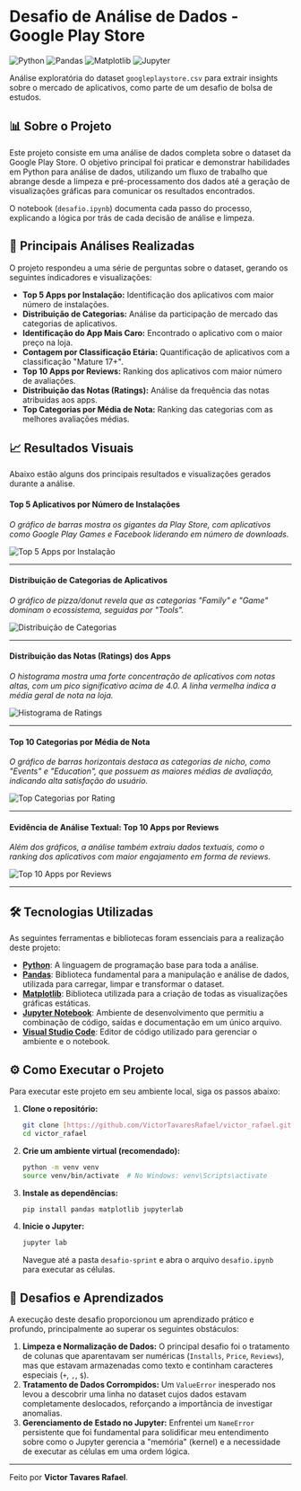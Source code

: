 # Desafio de Análise de Dados - Google Play Store

![Python](https://img.shields.io/badge/Python-3.11+-blue.svg)
![Pandas](https://img.shields.io/badge/Pandas-2.x-blue.svg)
![Matplotlib](https://img.shields.io/badge/Matplotlib-3.x-blue.svg)
![Jupyter](https://img.shields.io/badge/Jupyter-Notebook-orange.svg)

Análise exploratória do dataset `googleplaystore.csv` para extrair insights sobre o mercado de aplicativos, como parte de um desafio de bolsa de estudos.

## 📊 Sobre o Projeto

Este projeto consiste em uma análise de dados completa sobre o dataset da Google Play Store. O objetivo principal foi praticar e demonstrar habilidades em Python para análise de dados, utilizando um fluxo de trabalho que abrange desde a limpeza e pré-processamento dos dados até a geração de visualizações gráficas para comunicar os resultados encontrados.

O notebook (`desafio.ipynb`) documenta cada passo do processo, explicando a lógica por trás de cada decisão de análise e limpeza.

## 🚀 Principais Análises Realizadas

O projeto respondeu a uma série de perguntas sobre o dataset, gerando os seguintes indicadores e visualizações:

* **Top 5 Apps por Instalação:** Identificação dos aplicativos com maior número de instalações.
* **Distribuição de Categorias:** Análise da participação de mercado das categorias de aplicativos.
* **Identificação do App Mais Caro:** Encontrado o aplicativo com o maior preço na loja.
* **Contagem por Classificação Etária:** Quantificação de aplicativos com a classificação "Mature 17+".
* **Top 10 Apps por Reviews:** Ranking dos aplicativos com maior número de avaliações.
* **Distribuição das Notas (Ratings):** Análise da frequência das notas atribuídas aos apps.
* **Top Categorias por Média de Nota:** Ranking das categorias com as melhores avaliações médias.

## 📈 Resultados Visuais

Abaixo estão alguns dos principais resultados e visualizações gerados durante a análise.

#### Top 5 Aplicativos por Número de Instalações
*O gráfico de barras mostra os gigantes da Play Store, com aplicativos como Google Play Games e Facebook liderando em número de downloads.*

![Top 5 Apps por Instalação](./evidencias/grafico_top_5_instalacoes.png)

---

#### Distribuição de Categorias de Aplicativos
*O gráfico de pizza/donut revela que as categorias "Family" e "Game" dominam o ecossistema, seguidas por "Tools".*

![Distribuição de Categorias](./evidencias/grafico_distribuicao_categorias.png)

---

#### Distribuição das Notas (Ratings) dos Apps
*O histograma mostra uma forte concentração de aplicativos com notas altas, com um pico significativo acima de 4.0. A linha vermelha indica a média geral de nota na loja.*

![Histograma de Ratings](./evidencias/grafico_histograma_ratings.png)

---

#### Top 10 Categorias por Média de Nota
*O gráfico de barras horizontais destaca as categorias de nicho, como "Events" e "Education", que possuem as maiores médias de avaliação, indicando alta satisfação do usuário.*

![Top Categorias por Rating](./evidencias/grafico_top_categorias_rating.png)

---

#### Evidência de Análise Textual: Top 10 Apps por Reviews
*Além dos gráficos, a análise também extraiu dados textuais, como o ranking dos aplicativos com maior engajamento em forma de reviews.*

![Top 10 Apps por Reviews](./evidencias/evidencia_top_10_reviews.png)

---

## 🛠️ Tecnologias Utilizadas

As seguintes ferramentas e bibliotecas foram essenciais para a realização deste projeto:

* [**Python**](https://www.python.org/): A linguagem de programação base para toda a análise.
* [**Pandas**](https://pandas.pydata.org/): Biblioteca fundamental para a manipulação e análise de dados, utilizada para carregar, limpar e transformar o dataset.
* [**Matplotlib**](https://matplotlib.org/): Biblioteca utilizada para a criação de todas as visualizações gráficas estáticas.
* [**Jupyter Notebook**](https://jupyter.org/): Ambiente de desenvolvimento que permitiu a combinação de código, saídas e documentação em um único arquivo.
* [**Visual Studio Code**](https://code.visualstudio.com/): Editor de código utilizado para gerenciar o ambiente e o notebook.

## ⚙️ Como Executar o Projeto

Para executar este projeto em seu ambiente local, siga os passos abaixo:

1.  **Clone o repositório:**
    ```bash
    git clone [https://github.com/VictorTavaresRafael/victor_rafael.git](https://github.com/VictorTavaresRafael/victor_rafael.git)
    cd victor_rafael
    ```

2.  **Crie um ambiente virtual (recomendado):**
    ```bash
    python -m venv venv
    source venv/bin/activate  # No Windows: venv\Scripts\activate
    ```

3.  **Instale as dependências:**
    ```bash
    pip install pandas matplotlib jupyterlab
    ```

4.  **Inicie o Jupyter:**
    ```bash
    jupyter lab
    ```
    Navegue até a pasta `desafio-sprint` e abra o arquivo `desafio.ipynb` para executar as células.

## 🧠 Desafios e Aprendizados

A execução deste desafio proporcionou um aprendizado prático e profundo, principalmente ao superar os seguintes obstáculos:

1.  **Limpeza e Normalização de Dados:** O principal desafio foi o tratamento de colunas que aparentavam ser numéricas (`Installs`, `Price`, `Reviews`), mas que estavam armazenadas como texto e continham caracteres especiais (`+`, `,`, `$`).
2.  **Tratamento de Dados Corrompidos:** Um `ValueError` inesperado nos levou a descobrir uma linha no dataset cujos dados estavam completamente deslocados, reforçando a importância de investigar anomalias.
3.  **Gerenciamento de Estado no Jupyter:** Enfrentei um `NameError` persistente que foi fundamental para solidificar meu entendimento sobre como o Jupyter gerencia a "memória" (kernel) e a necessidade de executar as células em uma ordem lógica.

---

Feito por **Victor Tavares Rafael**.